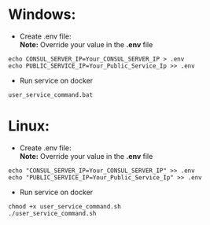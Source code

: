 # Windows:
- Create .env file:  
**Note:** Override your value in the **.env** file
```console
echo CONSUL_SERVER_IP=Your_CONSUL_SERVER_IP > .env
echo PUBLIC_SERVICE_IP=Your_Public_Service_Ip >> .env
```
- Run service on docker
```console
user_service_command.bat
```

# Linux:
- Create .env file:  
**Note:** Override your value in the **.env** file
```console
echo "CONSUL_SERVER_IP=Your_CONSUL_SERVER_IP" >> .env
echo "PUBLIC_SERVICE_IP=Your_Public_Service_Ip" >> .env
```
- Run service on docker
```console
chmod +x user_service_command.sh
./user_service_command.sh
```
